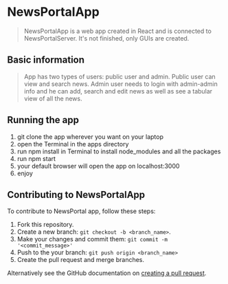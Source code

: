 # NewsPortalApp

> NewsPortalApp is a web app created in React and is connected to NewsPortalServer. It's not finished, only GUIs are created.

## Basic information

> App has two types of users: public user and admin. Public user can view and search news. Admin user needs to login with admin-admin info and he can add, search and edit news as well as see a tabular view of all the news. 

## Running the app

1. git clone the app wherever you want on your laptop
2. open the Terminal in the apps directory
3. run npm install in Terminal to install node_modules and all the packages
4. run npm start
5. your default browser will open the app on localhost:3000
6. enjoy

## Contributing to NewsPortalApp

To contribute to NewsPortal app, follow these steps:

1. Fork this repository.
2. Create a new branch: `git checkout -b <branch_name>`.
3. Make your changes and commit them: `git commit -m '<commit_message>'`
4. Push to the your branch: `git push origin <branch_name>`
5. Create the pull request and merge branches.

Alternatively see the GitHub documentation on [creating a pull request](https://help.github.com/en/github/collaborating-with-issues-and-pull-requests/creating-a-pull-request).
